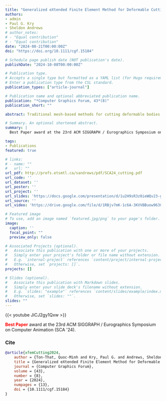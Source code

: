 ```yaml
---
title: "Generalized eXtended Finite Element Method for Deformable Cutting via Boolean Operations"
authors:
- admin
- Paul G. Kry
- Sheldon Andrews
# author_notes:
# - "Equal contribution"
# - "Equal contribution"
date: "2024-08-21T00:00:00Z"
doi: "https://doi.org/10.1111/cgf.15184"

# Schedule page publish date (NOT publication's date).
publishDate: "2024-10-08T00:00:00Z"

# Publication type.
# Accepts a single type but formatted as a YAML list (for Hugo requirements).
# Enter a publication type from the CSL standard.
publication_types: ["article-journal"]

# Publication name and optional abbreviated publication name.
publication: "*Computer Graphics Forum, 43*(8)"
publication_short: ""

abstract: Traditional mesh-based methods for cutting deformable bodies rely on modifying the simulation mesh by deleting, duplicating, deforming or subdividing its elements. Unfortunately, such topological changes eventually lead to instability, reduced accuracy, or computational efficiency challenges. Hence, state of the art algorithms favor the extended finite element method (XFEM), which decouples the cut geometry from the simulation mesh, allowing for stable and accurate cuts at an additional computational cost that is local to the cut region. However, in the 3-dimensional setting, current XFEM frameworks are limited by the cutting configurations that they support. In particular, intersecting cuts are either prohibited or require sophisticated special treatment. Our work presents a general XFEM formulation that is applicable to the 1-, 2-, and 3-dimensional setting without sacrificing the desirable properties of the method. In particular, we propose a generalized enrichment which supports multiple intersecting cuts of various degrees of non-linearity by leveraging recent advances in robust mesh-Boolean technology. This novel strategy additionally enables analytic discontinuous integration schemes required to compute mass, force and elastic energy. We highlight the simplicity, expressivity and accuracy of our XFEM implementation across various scenarios in which intersecting cutting patterns are featured.

# Summary. An optional shortened abstract.
summary: |
  Best Paper award at the 23rd ACM SIGGRAPH / Eurographics Symposium on Computer Animation (SCA '24).

tags:
- Publications
featured: true

# links:
# - name: ""
#   url: ""
url_pdf: http://profs.etsmtl.ca/sandrews/pdf/SCA24_cutting.pdf
url_code: ''
url_dataset: ''
url_poster: ''
url_project: ''
url_slides: 'https://docs.google.com/presentation/d/1u2H9sR3z0ieWQv23-g2oJyl58TqxdiH-/edit?usp=sharing&ouid=104880424349139622876&rtpof=true&sd=true'
url_source: ''
url_video: 'https://drive.google.com/file/d/1RBjv7mK-1c6A-3KVVBBuow963CBWRvGO/view?usp=drive_link'

# Featured image
# To use, add an image named `featured.jpg/png` to your page's folder. 
image:
  caption: ''
  focal_point: ""
  preview_only: false

# Associated Projects (optional).
#   Associate this publication with one or more of your projects.
#   Simply enter your project's folder or file name without extension.
#   E.g. `internal-project` references `content/project/internal-project/index.md`.
#   Otherwise, set `projects: []`.
projects: []

# Slides (optional).
#   Associate this publication with Markdown slides.
#   Simply enter your slide deck's filename without extension.
#   E.g. `slides: "example"` references `content/slides/example/index.md`.
#   Otherwise, set `slides: ""`.
slides: ""
---
```


{{< youtube JiCJ2gy1Qxw >}}

<span style="color:red"><b>Best Paper</b></span> award at the 23rd ACM SIGGRAPH / Eurographics Symposium on Computer Animation (SCA '24).

### Cite

```bib
@article{xfemCutting2024,
    author = {Ton-That, Quoc-Minh and Kry, Paul G. and Andrews, Sheldon},
    title = {Generalized eXtended Finite Element Method for Deformable Cutting via Boolean Operations},
    journal = {Computer Graphics Forum},
    volume = {43},
    number = {8},
    year = {2024},
    numpages = {13},
    doi = {10.1111/cgf.15184}
}
```
